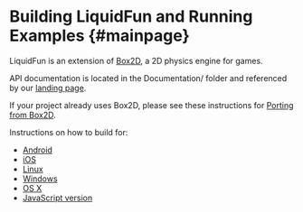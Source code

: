 Building LiquidFun and Running Examples {#mainpage}
=======================================

LiquidFun is an extension of [Box2D](http://box2d.org), a 2D physics engine
for games.

API documentation is located in the Documentation/ folder and referenced
by our [landing page](../../index.html).

If your project already uses Box2D, please see these instructions for
[Porting from Box2D](md__porting_from_box2_d.html).

Instructions on how to build for:
- [Android](md__building_android.html)
- [iOS](md__buildingi_o_s.html)
- [Linux](md__building_linux.html)
- [Windows](md__building_windows.html)
- [OS X](md__building_o_s_x.html)
- [JavaScript version](md__building_java_script.html)

